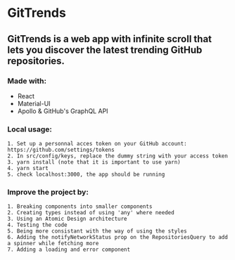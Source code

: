 # GitTrends

## GitTrends is a web app with infinite scroll that lets you discover the latest trending GitHub repositories.

### Made with: 

- React
- Material-UI
- Apollo & GitHub's GraphQL API

### Local usage:

```
1. Set up a personnal acces token on your GitHub account: https://github.com/settings/tokens
2. In src/config/keys, replace the dummy string with your access token
3. yarn install (note that it is important to use yarn)
4. yarn start
5. check localhost:3000, the app should be running
```

### Improve the project by:

```
1. Breaking components into smaller components
2. Creating types instead of using 'any' where needed
3. Using an Atomic Design architecture
4. Testing the code
5. Being more consistant with the way of using the styles
6. Adding the notifyNetworkStatus prop on the RepositoriesQuery to add a spinner while fetching more
7. Adding a loading and error component
```